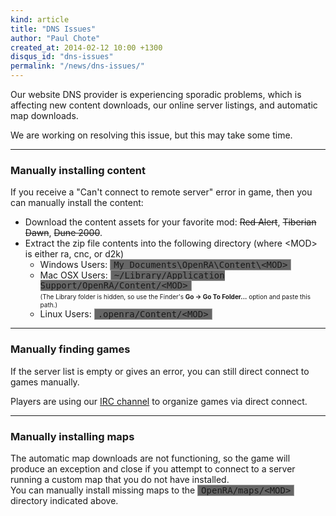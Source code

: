 ```yaml
---
kind: article
title: "DNS Issues"
author: "Paul Chote"
created_at: 2014-02-12 10:00 +1300
disqus_id: "dns-issues"
permalink: "/news/dns-issues/"
---
```


<p>Our website DNS provider is experiencing sporadic problems, which is affecting new content downloads, our online server listings, and automatic map downloads.</p>
<p>We are working on resolving this issue, but this may take some time.</p>
<hr />
<h3>Manually installing content</h3>
<p>If you receive a "Can't connect to remote server" error in game, then you can manually install the content:</p>
<ul>
  <li>Download the content assets for your favorite mod: <del>Red Alert</del>, <del>Tiberian Dawn</del>, <del>Dune 2000</del>.</li>
  <li>Extract the zip file contents into the following directory (where &lt;MOD&gt; is either ra, cnc, or d2k)
	  <ul><li>Windows Users: <span style="font-family: monospace; border: 1px solid #999; padding: 0 5px; background-color: #666">My Documents\OpenRA\Content\&lt;MOD&gt;</span></li>
		  <li>Mac OSX Users: <span style="font-family: monospace; border: 1px solid #999; padding: 0 5px; background-color: #666">~/Library/Application Support/OpenRA/Content/&lt;MOD&gt;</span><br /><span style="font-size:10px">(The Library folder is hidden, so use the Finder's <strong>Go &rarr; Go To Folder...</strong> option and paste this path.)</span></li>
		  <li>Linux Users: <span style="font-family: monospace; border: 1px solid #999; padding: 0 5px; background-color: #666">.openra/Content/&lt;MOD&gt;</span></li>
	  </ul>
  </li>
</ul>
<hr />
<h3>Manually finding games</h3>
<p>If the server list is empty or gives an error, you can still direct connect to games manually.</p>
<p>Players are using our <a href="http://webchat.freenode.net/?channels=openra" alt="#openra on freenode">IRC channel</a> to organize games via direct connect.</p>
<hr />
<h3>Manually installing maps</h3>
<p>The automatic map downloads are not functioning, so the game will produce an exception and close if you attempt to connect to a server running a custom map that you do not have installed.<br />You can manually install missing maps to the <span style="font-family: monospace; border: 1px solid #999; padding: 0 5px; background-color: #666">OpenRA/maps/&lt;MOD&gt;</span> directory indicated above.</p>
